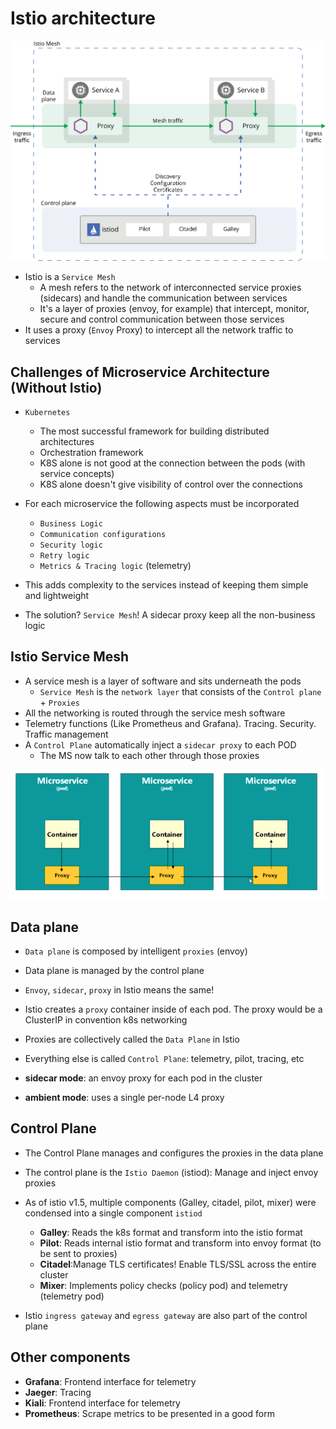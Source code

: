 # Istio architecture

![Istio architecture](.images/istio-architecture.svg)

- Istio is a `Service Mesh`
  - A mesh refers to the network of interconnected service proxies (sidecars) and handle the communication between services
  - It's a layer of proxies (envoy, for example) that intercept, monitor, secure and control communication between those services
- It uses a proxy (`Envoy` Proxy) to intercept all the network traffic to services

## Challenges of Microservice Architecture (Without Istio)

- `Kubernetes`
  - The most successful framework for building distributed architectures
  - Orchestration framework
  - K8S alone is not good at the connection between the pods (with service concepts)
  - K8S alone doesn't give visibility of control over the connections

- For each microservice the following aspects must be incorporated
  - `Business Logic`
  - `Communication configurations`
  - `Security logic`
  - `Retry logic`
  - `Metrics & Tracing logic` (telemetry)

- This adds complexity to the services instead of keeping them simple and lightweight
- The solution? `Service Mesh`! A sidecar proxy keep all the non-business logic

## Istio Service Mesh

- A service mesh is a layer of software and sits underneath the pods
  - `Service Mesh` is the `network layer` that consists of the `Control plane` + `Proxies`
- All the networking is routed through the service mesh software
- Telemetry functions (Like Prometheus and Grafana). Tracing. Security. Traffic management
- A `Control Plane` automatically inject a `sidecar proxy` to each POD
  - The MS now talk to each other through those proxies

![Istio Service Mesh](.images/istio-service-mesh.png)

## Data plane

- `Data plane` is composed by intelligent `proxies` (envoy)
- Data plane is managed by the control plane
- `Envoy`, `sidecar`, `proxy` in Istio means the same!

- Istio creates a `proxy` container inside of each pod. The proxy would be a ClusterIP in convention k8s networking
- Proxies are collectively called the `Data Plane` in Istio
- Everything else is called `Control Plane`: telemetry, pilot, tracing, etc

- **sidecar mode**: an envoy proxy for each pod in the cluster
- **ambient mode**: uses a single per-node L4 proxy

## Control Plane

- The Control Plane manages and configures the proxies in the data plane
- The control plane is the `Istio Daemon` (istiod): Manage and inject envoy proxies
- As of istio v1.5, multiple components (Galley, citadel, pilot, mixer) were condensed into a single component `istiod`

  - **Galley**: Reads the k8s format and transform into the istio format
  - **Pilot**: Reads internal istio format and transform into envoy format (to be sent to proxies)
  - **Citadel**:Manage TLS certificates! Enable TLS/SSL across the entire cluster
  - **Mixer**: Implements policy checks (policy pod) and telemetry (telemetry pod)

- Istio `ingress gateway` and `egress gateway` are also part of the control plane

## Other components

- **Grafana**: Frontend interface for telemetry
- **Jaeger**: Tracing
- **Kiali**: Frontend interface for telemetry
- **Prometheus**: Scrape metrics to be presented in a good form

